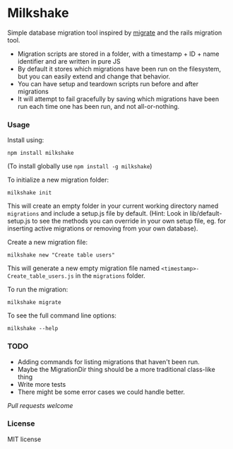 # Milkshake

Simple database migration tool inspired by [migrate](https://npmjs.org/package/migrate) and
the rails migration tool.

- Migration scripts are stored in a folder, with a timestamp + ID + name identifier
  and are written in pure JS
- By default it stores which migrations have been run on the filesystem, but you can easily
  extend and change that behavior.
- You can have setup and teardown scripts run before and after migrations
- It will attempt to fail gracefully by saving which migrations have been run each time
  one has been run, and not all-or-nothing.

### Usage

Install using:
```
npm install milkshake
```
(To install globally use `npm install -g milkshake`)

To initialize a new migration folder:
```
milkshake init
```
This will create an empty folder in your current working directory named `migrations`
and include a setup.js file by default. (Hint: Look in lib/default-setup.js to see
the methods you can override in your own setup file, eg. for inserting active
migrations or removing from your own database).

Create a new migration file:
```
milkshake new "Create table users"
```
This will generate a new empty migration file named `<timestamp>-Create_table_users.js`
in the `migrations` folder.

To run the migration:
```
milkshake migrate
```

To see the full command line options:
```
milkshake --help
```

### TODO
- Adding commands for listing migrations that haven't been run.
- Maybe the MigrationDir thing should be a more traditional class-like thing
- Write more tests
- There might be some error cases we could handle better.

*Pull requests welcome*

### License

MIT license
